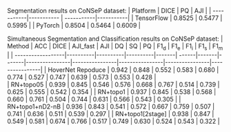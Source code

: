 Segmentation results on CoNSeP dataset: 
| Platform   | DICE       | PQ         | AJI       |
| -----------|----------- | -----------|-----------|
| TensorFlow | 0.8525     | 0.5477     | 0.5995    |
| PyTorch    | 0.8504     | 0.5464     | 0.6009    |


Simultaneous Segmentation and Classification results on CoNSeP dataset: 
| Method            | ACC      | DICE     | AJI_fast | AJI   | DQ    | SQ    | PQ    | F1<sub>d</sub> | F1<sub>e</sub> | F1<sub>i</sub> | F1<sub>s</sub> | F1<sub>m</sub> |
| ------------------|----------|----------|----------|-------| ------|-------|-------|----------------|----------------|----------------|----------------|----------------|
| HoverNet Repoduce | 0.942    | 0.848    | 0.552    | 0.583 | 0.680 | 0.774 | 0.527 | 0.747          | 0.639          | 0.573          | 0.553          | 0.428          |                  
| RN+topo05         | 0.939    | 0.845    | 0.546    | 0.576 | 0.668 | 0.767 | 0.514 | 0.739          | 0.625          | 0.555          | 0.542          | 0.354          |
| RN+topo1          | 0.937    | 0.845    | 0.538    | 0.568 | 0.660 | 0.761 | 0.504 | 0.744          | 0.631          | 0.566          | 0.543          | 0.305          |
| RN+topo1+nD2-nB   | 0.936    | 0.843    | 0.541    | 0.572 | 0.667 | 0.759 | 0.507 | 0.741          | 0.636          | 0.511          | 0.539          | 0.297          |
| RN+topo1[2stage]  | 0.938    | 0.847    | 0.549    | 0.581 | 0.674 | 0.766 | 0.517 | 0.749          | 0.630          | 0.524          | 0.543          | 0.322          |     